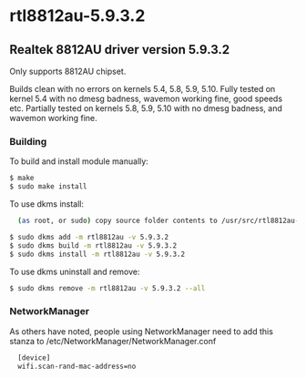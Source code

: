 # rtl8812au-5.9.3.2

## Realtek 8812AU driver version 5.9.3.2

Only supports 8812AU chipset.

Builds clean with no errors on kernels 5.4, 5.8, 5.9, 5.10.
Fully tested on kernel 5.4 with no dmesg badness, wavemon working fine, good speeds etc.
Partially tested on kernels 5.8, 5.9, 5.10 with no dmesg badness, and wavemon working fine.

### Building

To build and install module manually:
```sh
$ make
$ sudo make install
```

To use dkms install:

```sh
  (as root, or sudo) copy source folder contents to /usr/src/rtl8812au-5.9.3.2
```

```sh
$ sudo dkms add -m rtl8812au -v 5.9.3.2
$ sudo dkms build -m rtl8812au -v 5.9.3.2
$ sudo dkms install -m rtl8812au -v 5.9.3.2
```

To use dkms uninstall and remove:

```sh
$ sudo dkms remove -m rtl8812au -v 5.9.3.2 --all
```

### NetworkManager

As others have noted, people using NetworkManager need to add this stanza to /etc/NetworkManager/NetworkManager.conf

```sh
  [device]
  wifi.scan-rand-mac-address=no
```
